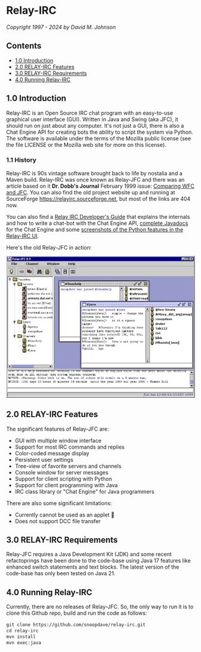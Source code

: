 
# Relay-IRC

*Copyright 1997 - 2024 by David M. Johnson*

## Contents

* [1.0 Introduction](#10-introduction)
* [2.0 RELAY-IRC Features](#20-relay-irc-features)
* [3.0 RELAY-IRC Requirements](#30-relay-irc-requirements)
* [4.0 Running Relay-IRC](#30-running-relay-irc)

## 1.0 Introduction

Relay-IRC is an Open Source IRC chat program with an easy-to-use graphical user interface (GUI). 
Written in Java and Swing (aka JFC), it should run on just about any computer.
It's not just a GUI, there is also a Chat Engine API for creating bots the ability to script the system via Python.
The software is available under the terms of the Mozilla public license (see the file LICENSE or the Mozilla web site for more on this license).

### 1.1 History

Relay-IRC is 90s vintage software brought back to life by nostalia and a Maven build.
Relay-IRC was once known as Relay-JFC and there was an article based on it  **Dr. Dobb's Journal** February 1999 issue: [Comparing WFC and JFC](https://snoopdave.github.io/relay-irc/wfc-vs-jfc/html/showdown.htm). 
You can also find the old project website up and running at SourceForge https://relayirc.sourceforge.net, but most of the links are 404 now.

You can also find a [Relay IRC Developer's Guide](https://snoopdave.github.io/relay-irc/docs/devnotes.html) that explains the internals and how to write a chat-bot with the Chat Engine API, [complete Javadocs](https://snoopdave.github.io/relay-irc/javadocs/org/relayirc/chatengine/package-summary.html) for the Chat Engine and some [screenshots of the Python features in the Relay-IRC UI](https://snoopdave.github.io/relay-irc/docs/preview1.html).

Here's the old Relay-JFC in action:

![screenshot of Relay-JFC](/docs/docs/screenshots/screenshot1.jpg "Relay-JFC running on Windows NT")

## 2.0 RELAY-IRC Features

The significant features of Relay-JFC are:
   * GUI with multiple window interface
   * Support for most IRC commands and replies
   * Color-coded message display
   * Persistent user settings
   * Tree-view of favorite servers and channels
   * Console window for server messages
   * Support for client scripting with Python
   * Support for client programming with Java 
   * IRC class library or "Chat Engine" for Java programmers

There are also some significant limitations:
   * Currently cannot be used as an applet 🤣
   * Does not support DCC file transfer

## 3.0 RELAY-IRC Requirements

Relay-JFC requires a Java Development Kit (JDK) and some recent refactoprings have been done to the code-base using Java 17 features like enhanced switch statements and text blocks. 
The latest version of the code-base has only been tested on Java 21.

## 4.0 Running Relay-IRC

Currently, there are no releases of Relay-JFC. So, the only way to run it is to clone this Github repo, build and run the code as follows:
   
    git clone https://github.com/snoopdave/relay-irc.git
    cd relay-irc
    mvn install
    mvn exec:java

